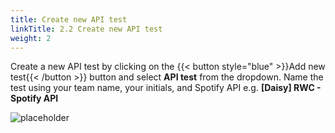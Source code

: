 ```yaml
---
title: Create new API test
linkTitle: 2.2 Create new API test
weight: 2
---
```


Create a new API test by clicking on the {{< button style="blue" >}}Add new test{{< /button >}} button and select **API test** from the dropdown. Name the test using your team name, your initials, and Spotify API e.g. **[Daisy] RWC - Spotify API**

![placeholder](../../_img/new-api-check.png)
